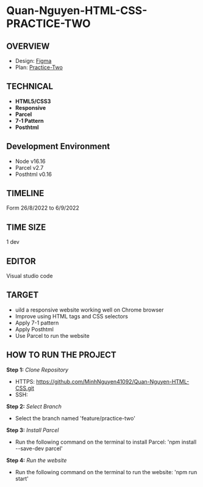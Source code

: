 # Quan-Nguyen-HTML-CSS-PRACTICE-TWO

## OVERVIEW	
- Design: [Figma](https://www.figma.com/file/dM4fuTbvN1JNbJlB0DTeS8/main-(Copy)?node-id=0%3A1)
- Plan: [Practice-Two](https://docs.google.com/document/d/1Pyq5nqn7Qvd3oDS8OXrg5oxBliiYbr0KCB80WQL-S74/edit)

## TECHNICAL	
- **HTML5/CSS3**
- **Responsive**
- **Parcel**
- **7-1 Pattern**
- **Posthtml**

## Development Environment
- Node v16.16
- Parcel v2.7
- Posthtml v0.16

## TIMELINE
Form 26/8/2022 to 6/9/2022 

## TIME SIZE
1 dev

## EDITOR
Visual studio code

## TARGET
- uild a responsive website working well on Chrome browser
- Improve using HTML tags and CSS selectors
- Apply 7-1 pattern
- Apply Posthtml
- Use Parcel to run the website


## HOW TO RUN THE PROJECT
**Step 1:** *Clone Repository*

- HTTPS: https://github.com/MinhNguyen41092/Quan-Nguyen-HTML-CSS.git
- SSH: 

**Step 2:** *Select Branch*

- Select the branch named 'feature/practice-two'

**Step 3:** *Install Parcel*

- Run the following command on the terminal to install Parcel: 'npm install --save-dev parcel'

**Step 4:** *Run the website*

- Run the following command on the terminal to run the website: 'npm run start'